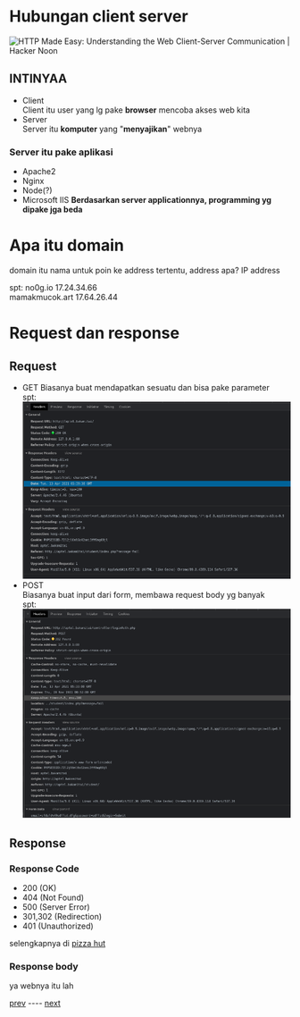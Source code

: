 # Hubungan client server
![HTTP Made Easy: Understanding the Web Client-Server Communication | Hacker  Noon](https://hackernoon.com/images/jot3yv6.jpg)

## INTINYAA
- Client  
Client itu user yang lg pake **browser** mencoba akses web kita
- Server  
Server itu **komputer** yang "**menyajikan**" webnya

### Server itu **pake aplikasi**
- Apache2
- Nginx
- Node(?)
- Microsoft IIS 
**Berdasarkan server applicationnya, programming yg dipake jga beda**

# Apa itu domain
domain itu nama untuk poin ke address tertentu, address apa? IP address

spt:
	no0g.io				   17.24.34.66   
	mamakmucok.art			   17.64.26.44

# Request dan response
## Request 
 - GET
 Biasanya buat mendapatkan sesuatu dan bisa pake parameter  
 spt:  
![get request](../../Pasted%20image%2020210413134025.png)  
 - POST  
Biasanya buat input dari form, membawa request body yg banyak  
spt:  
![post request](../../Pasted%20image%2020210413133922.png)


## Response
### Response Code
- 200 (OK)
- 404 (Not Found)
- 500 (Server Error)
- 301,302 (Redirection)
- 401 (Unauthorized)

selengkapnya di [pizza hut](https://developer.mozilla.org/en-US/docs/Web/HTTP/Status)
### Response body
ya webnya itu lah

[prev](https://github.com/no0g/webdev-rubick-workshop/blob/master/Workshop/00%20-%20Intro/01%20-%20Apa%20itu%20web.md) ---- [next](https://github.com/no0g/webdev-rubick-workshop/blob/master/Workshop/00%20-%20Intro/03%20-%20Web%20Development.md)

